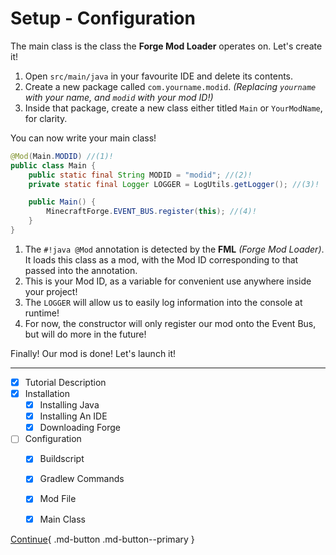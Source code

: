 # Setup - Configuration

The main class is the class the **Forge Mod Loader** operates on. Let's create it!

1. Open `src/main/java` in your favourite IDE and delete its contents.
2. Create a new package called `com.yourname.modid`. *(Replacing `yourname` with your name, and `modid` with your mod ID!)*
3. Inside that package, create a new class either titled `Main` or `YourModName`, for clarity.

You can now write your main class!
```java title="Example Main Class" linenums="1"
@Mod(Main.MODID) //(1)!
public class Main {
    public static final String MODID = "modid"; //(2)!
    private static final Logger LOGGER = LogUtils.getLogger(); //(3)!

    public Main() {
        MinecraftForge.EVENT_BUS.register(this); //(4)!
    }
}
```

1. The `#!java @Mod` annotation is detected by the **FML** *(Forge Mod Loader)*. It loads this class as a mod, with the Mod ID corresponding to that passed into the annotation.
2. This is your Mod ID, as a variable for convenient use anywhere inside your project!
3. The `LOGGER` will allow us to easily log information into the console at runtime!
4. For now, the constructor will only register our mod onto the Event Bus, but will do more in the future!

Finally! Our mod is done! Let's launch it!

---

- [x] Tutorial Description
- [x] Installation
    * [x] Installing Java
    * [x] Installing An IDE
    * [x] Downloading Forge
- [ ] Configuration
    * [x] Buildscript
    * [x] Gradlew Commands
    * [x] Mod File
    * [x] Main Class


[Continue](../../basic-content/registries.md){ .md-button .md-button--primary }